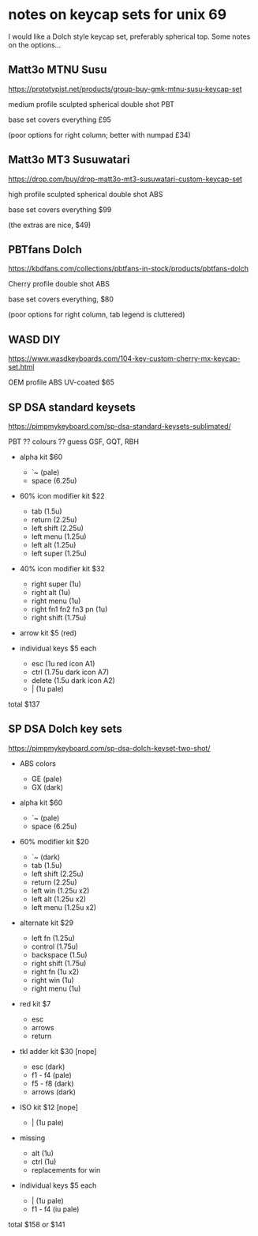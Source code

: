 notes on keycap sets for unix 69
================================

I would like a Dolch style keycap set, preferably spherical top.
Some notes on the options...


Matt3o MTNU Susu
----------------

https://prototypist.net/products/group-buy-gmk-mtnu-susu-keycap-set

medium profile sculpted spherical double shot PBT

base set covers everything £95

(poor options for right column; better with numpad £34)


Matt3o MT3 Susuwatari
---------------------

https://drop.com/buy/drop-matt3o-mt3-susuwatari-custom-keycap-set

high profile sculpted spherical double shot ABS

base set covers everything $99

(the extras are nice, $49)


PBTfans Dolch
-------------

https://kbdfans.com/collections/pbtfans-in-stock/products/pbtfans-dolch

Cherry profile double shot ABS

base set covers everything, $80

(poor options for right column, tab legend is cluttered)


WASD DIY
--------

https://www.wasdkeyboards.com/104-key-custom-cherry-mx-keycap-set.html

OEM profile ABS UV-coated $65


SP DSA standard keysets
-----------------------

https://pimpmykeyboard.com/sp-dsa-standard-keysets-sublimated/

PBT ?? colours ?? guess GSF, GQT, RBH

  * alpha kit $60
      - `~ (pale)
      - space (6.25u)

  * 60% icon modifier kit $22
      - tab (1.5u)
      - return (2.25u)
      - left shift (2.25u)
      - left menu (1.25u)
      - left alt (1.25u)
      - left super (1.25u)

  * 40% icon modifier kit $32
      - right super (1u)
      - right alt (1u)
      - right menu (1u)
      - right fn1 fn2 fn3 pn (1u)
      - right shift (1.75u)

  * arrow kit $5 (red)

  * individual keys $5 each
      - esc (1u red icon A1)
      - ctrl (1.75u dark icon A7)
      - delete (1.5u dark icon A2)
      - \| (1u pale)

total $137


SP DSA Dolch key sets
---------------------

https://pimpmykeyboard.com/sp-dsa-dolch-keyset-two-shot/

  * ABS colors
      - GE (pale)
      - GX (dark)

  * alpha kit $60
      - `~ (pale)
      - space (6.25u)

  * 60% modifier kit $20
      - `~ (dark)
      - tab (1.5u)
      - left shift (2.25u)
      - return (2.25u)
      - left win (1.25u x2)
      - left alt (1.25u x2)
      - left menu (1.25u x2)

  * alternate kit $29
      - left fn (1.25u)
      - control (1.75u)
      - backspace (1.5u)
      - right shift (1.75u)
      - right fn (1u x2)
      - right win (1u)
      - right menu (1u)

  * red kit $7
      - esc
      - arrows
      - return

  * tkl adder kit $30 [nope]
      - esc (dark)
      - f1 - f4 (pale)
      - f5 - f8 (dark)
      - arrows (dark)

  * ISO kit $12 [nope]
      - \| (1u pale)

  * missing
      - alt (1u)
      - ctrl (1u)
      - replacements for win

  * individual keys $5 each
      - \| (1u pale)
      - f1 - f4 (iu pale)

total $158 or $141
